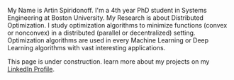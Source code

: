 
My Name is Artin Spiridonoff. I'm a 4th year PhD student in Systems Engineering at Boston University.
My Research is about Distributed Optimization. I study optimization algorithms to minimize functions (convex or nonconvex) in a distributed (parallel or decentralized) setting. Optimization algorithms are used in every Machine Learning or Deep Learning algorithms with vast interesting applications.


This page is under construction.
learn more about my projects on my [LinkedIn Profile](https://www.linkedin.com/in/artins).

